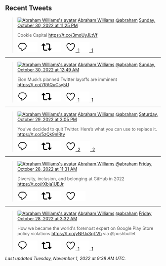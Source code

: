## Recent Tweets

> [![Abraham Williams's avatar](https://pbs.twimg.com/profile_images/897079141719195648/_mvh-QJH_mini.jpg)](https://twitter.com/abraham) [Abraham Williams](https://twitter.com/abraham) [@abraham](https://twitter.com/abraham) [Sunday, October 30, 2022 at 11:25 PM](https://twitter.com/abraham/status/1586861887890903046)
>
> Cookie Capital https://t.co/3moUyJLtVf
>
> [![Reply](./images/reply_light.svg#gh-light-mode-only "Reply")](https://twitter.com/intent/tweet?in_reply_to=1586861887890903046#gh-light-mode-only)[![Reply](./images/reply.svg#gh-dark-mode-only "Reply")](https://twitter.com/intent/tweet?in_reply_to=1586861887890903046#gh-dark-mode-only)&emsp;[![Retweet](./images/retweet_light.svg#gh-light-mode-only "Retweet")](https://twitter.com/intent/retweet?tweet_id=1586861887890903046#gh-light-mode-only)[![Retweet](./images/retweet.svg#gh-dark-mode-only "Retweet")](https://twitter.com/intent/retweet?tweet_id=1586861887890903046#gh-dark-mode-only)&emsp;[![Like](./images/like_light.svg#gh-light-mode-only "Like")&ensp;1](https://twitter.com/intent/favorite?tweet_id=1586861887890903046#gh-light-mode-only)[![Like](./images/like.svg#gh-dark-mode-only "Like")&ensp;1](https://twitter.com/intent/favorite?tweet_id=1586861887890903046#gh-dark-mode-only)


---

> [![Abraham Williams's avatar](https://pbs.twimg.com/profile_images/897079141719195648/_mvh-QJH_mini.jpg)](https://twitter.com/abraham) [Abraham Williams](https://twitter.com/abraham) [@abraham](https://twitter.com/abraham) [Sunday, October 30, 2022 at 12:49 AM](https://twitter.com/abraham/status/1586520560468602881)
>
> Elon Musk’s planned Twitter layoffs are imminent https://t.co/7RAQuCsy5U
>
> [![Reply](./images/reply_light.svg#gh-light-mode-only "Reply")](https://twitter.com/intent/tweet?in_reply_to=1586520560468602881#gh-light-mode-only)[![Reply](./images/reply.svg#gh-dark-mode-only "Reply")](https://twitter.com/intent/tweet?in_reply_to=1586520560468602881#gh-dark-mode-only)&emsp;[![Retweet](./images/retweet_light.svg#gh-light-mode-only "Retweet")](https://twitter.com/intent/retweet?tweet_id=1586520560468602881#gh-light-mode-only)[![Retweet](./images/retweet.svg#gh-dark-mode-only "Retweet")](https://twitter.com/intent/retweet?tweet_id=1586520560468602881#gh-dark-mode-only)&emsp;[![Like](./images/like_light.svg#gh-light-mode-only "Like")&ensp;1](https://twitter.com/intent/favorite?tweet_id=1586520560468602881#gh-light-mode-only)[![Like](./images/like.svg#gh-dark-mode-only "Like")&ensp;1](https://twitter.com/intent/favorite?tweet_id=1586520560468602881#gh-dark-mode-only)


---

> [![Abraham Williams's avatar](https://pbs.twimg.com/profile_images/897079141719195648/_mvh-QJH_mini.jpg)](https://twitter.com/abraham) [Abraham Williams](https://twitter.com/abraham) [@abraham](https://twitter.com/abraham) [Saturday, October 29, 2022 at 3:05 PM](https://twitter.com/abraham/status/1586373748059357184)
>
> You’ve decided to quit Twitter. Here’s what you can use to replace it. https://t.co/5zQk9nlRty
>
> [![Reply](./images/reply_light.svg#gh-light-mode-only "Reply")](https://twitter.com/intent/tweet?in_reply_to=1586373748059357184#gh-light-mode-only)[![Reply](./images/reply.svg#gh-dark-mode-only "Reply")](https://twitter.com/intent/tweet?in_reply_to=1586373748059357184#gh-dark-mode-only)&emsp;[![Retweet](./images/retweet_light.svg#gh-light-mode-only "Retweet")](https://twitter.com/intent/retweet?tweet_id=1586373748059357184#gh-light-mode-only)[![Retweet](./images/retweet.svg#gh-dark-mode-only "Retweet")](https://twitter.com/intent/retweet?tweet_id=1586373748059357184#gh-dark-mode-only)&emsp;[![Like](./images/like_light.svg#gh-light-mode-only "Like")&ensp;2](https://twitter.com/intent/favorite?tweet_id=1586373748059357184#gh-light-mode-only)[![Like](./images/like.svg#gh-dark-mode-only "Like")&ensp;2](https://twitter.com/intent/favorite?tweet_id=1586373748059357184#gh-dark-mode-only)


---

> [![Abraham Williams's avatar](https://pbs.twimg.com/profile_images/897079141719195648/_mvh-QJH_mini.jpg)](https://twitter.com/abraham) [Abraham Williams](https://twitter.com/abraham) [@abraham](https://twitter.com/abraham) [Friday, October 28, 2022 at 11:31 AM](https://twitter.com/abraham/status/1585957349205884928)
>
> Diversity, inclusion, and belonging at GitHub in 2022 https://t.co/rXbja1UEJr
>
> [![Reply](./images/reply_light.svg#gh-light-mode-only "Reply")](https://twitter.com/intent/tweet?in_reply_to=1585957349205884928#gh-light-mode-only)[![Reply](./images/reply.svg#gh-dark-mode-only "Reply")](https://twitter.com/intent/tweet?in_reply_to=1585957349205884928#gh-dark-mode-only)&emsp;[![Retweet](./images/retweet_light.svg#gh-light-mode-only "Retweet")](https://twitter.com/intent/retweet?tweet_id=1585957349205884928#gh-light-mode-only)[![Retweet](./images/retweet.svg#gh-dark-mode-only "Retweet")](https://twitter.com/intent/retweet?tweet_id=1585957349205884928#gh-dark-mode-only)&emsp;[![Like](./images/like_light.svg#gh-light-mode-only "Like")](https://twitter.com/intent/favorite?tweet_id=1585957349205884928#gh-light-mode-only)[![Like](./images/like.svg#gh-dark-mode-only "Like")](https://twitter.com/intent/favorite?tweet_id=1585957349205884928#gh-dark-mode-only)


---

> [![Abraham Williams's avatar](https://pbs.twimg.com/profile_images/897079141719195648/_mvh-QJH_mini.jpg)](https://twitter.com/abraham) [Abraham Williams](https://twitter.com/abraham) [@abraham](https://twitter.com/abraham) [Friday, October 28, 2022 at 3:32 AM](https://twitter.com/abraham/status/1585836926816636928)
>
> How we became the world's foremost expert on Google Play Store policy violations https://t.co/yNPJx3qTVh via @pushbullet
>
> [![Reply](./images/reply_light.svg#gh-light-mode-only "Reply")](https://twitter.com/intent/tweet?in_reply_to=1585836926816636928#gh-light-mode-only)[![Reply](./images/reply.svg#gh-dark-mode-only "Reply")](https://twitter.com/intent/tweet?in_reply_to=1585836926816636928#gh-dark-mode-only)&emsp;[![Retweet](./images/retweet_light.svg#gh-light-mode-only "Retweet")](https://twitter.com/intent/retweet?tweet_id=1585836926816636928#gh-light-mode-only)[![Retweet](./images/retweet.svg#gh-dark-mode-only "Retweet")](https://twitter.com/intent/retweet?tweet_id=1585836926816636928#gh-dark-mode-only)&emsp;[![Like](./images/like_light.svg#gh-light-mode-only "Like")&ensp;1](https://twitter.com/intent/favorite?tweet_id=1585836926816636928#gh-light-mode-only)[![Like](./images/like.svg#gh-dark-mode-only "Like")&ensp;1](https://twitter.com/intent/favorite?tweet_id=1585836926816636928#gh-dark-mode-only)


_Last updated Tuesday, November 1, 2022 at 9:38 AM UTC._
